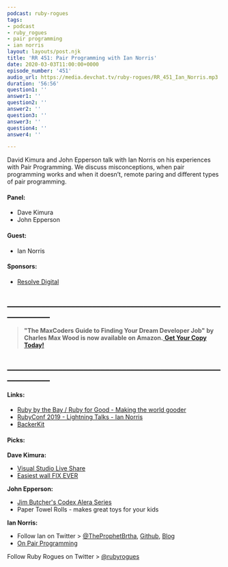 ```yaml
---
podcast: ruby-rogues
tags:
- podcast
- ruby_rogues
- pair programming
- ian norris
layout: layouts/post.njk
title: 'RR 451: Pair Programming with Ian Norris'
date: 2020-03-03T11:00:00+0000
episode_number: '451'
audio_url: https://media.devchat.tv/ruby-rogues/RR_451_Ian_Norris.mp3
duration: '56:56'
question1: ''
answer1: ''
question2: ''
answer2: ''
question3: ''
answer3: ''
question4: ''
answer4: ''

---
```

David Kimura and John Epperson talk with Ian Norris on his experiences with Pair Programming. We discuss misconceptions, when pair programming works and when it doesn’t, remote paring and different types of pair programming.

#### **Panel:**

* Dave Kimura
* John Epperson

#### **Guest:**

* Ian Norris

#### **Sponsors:**

* [Resolve Digital](https://resolve.digital/?utm_source=rubyrogues&utm_medium=podcast&utm_campaign=rubyrogues&utm_term=sponsored-ads-ruby&utm_content=20200303-sponsor-pod-rr)

## **____________________________________________________________**

> **"The MaxCoders Guide to Finding Your Dream Developer Job" by Charles Max Wood is now available on Amazon.**[ **Get Your Copy Today!**](https://www.amazon.com/gp/product/B081MBL5C9/ref=as_li_ss_tl?ie=UTF8&linkCode=sl1&tag=devchattv-20&linkId=9d61363241636e2546ef46abba198746&language=en_US)

## **____________________________________________________________**

#### **Links:**

* [Ruby by the Bay / Ruby for Good - Making the world gooder](https://rubybythebay.org/)
* [RubyConf 2019 - Lightning Talks - Ian Norris](https://www.youtube.com/watch?v=7TrKS8ZiTyI&feature=youtu.be&list=PLE7tQUdRKcyZDE8nFrKaqkpd-XK4huygU&t=3655)
* [BackerKit](https://www.backerkit.com/careers)

#### **Picks:**

**Dave Kimura:**

* [Visual Studio Live Share](https://docs.microsoft.com/en-us/visualstudio/liveshare/use/vscode)
* [Easiest wall FIX EVER](https://www.youtube.com/watch?v=EXhDlDBzXjY)

**John Epperson:**

* [Jim Butcher's Codex Alera Series](https://en.wikipedia.org/wiki/Codex_Alera)
* Paper Towel Rolls - makes great toys for your kids

**Ian Norris:**

* Follow Ian on Twitter > [@TheProphetBrtha](https://twitter.com/TheProphetBrtha), [Github](https://github.com/FeminismIsAwesome), [Blog](http://cats-collection.herokuapp.com/cats)
* [On Pair Programming](https://martinfowler.com/articles/on-pair-programming.html)

Follow Ruby Rogues on Twitter > [@rubyrogues](https://twitter.com/rubyrogues)